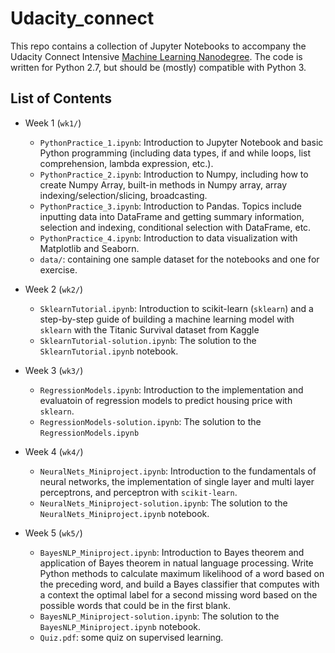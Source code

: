 # Udacity_connect

This repo contains a collection of Jupyter Notebooks to accompany the Udacity Connect Intensive [Machine Learning Nanodegree](https://www.udacity.com/course/machine-learning-engineer-nanodegree--nd009). The code is written for Python 2.7, but should be (mostly) compatible with Python 3.  

## List of Contents 
- Week 1 (`wk1/`)  
	- `PythonPractice_1.ipynb`: Introduction to Jupyter Notebook and basic Python programming (including data types, if and while loops, list comprehension, lambda expression, etc.).    
	- `PythonPractice_2.ipynb`: Introduction to Numpy, including how to create Numpy Array, built-in methods in Numpy array, array indexing/selection/slicing, broadcasting.   
	- `PythonPractice_3.ipynb`: Introduction to Pandas. Topics include inputting data into DataFrame and getting summary information, selection and indexing, conditional selection with DataFrame, etc.  
	- `PythonPractice_4.ipynb`: Introduction to data visualization with Matplotlib and Seaborn.  
	- `data/`: containing one sample dataset for the notebooks and one for exercise.  

- Week 2 (`wk2/`)  
	- `SklearnTutorial.ipynb`: Introduction to scikit-learn (`sklearn`) and a step-by-step guide of building a machine learning model with `sklearn` with the Titanic Survival dataset from Kaggle
	- `SklearnTutorial-solution.ipynb`: The solution to the `SklearnTutorial.ipynb` notebook.

- Week 3 (`wk3/`)  
	- `RegressionModels.ipynb`: Introduction to the implementation and evaluatoin of regression models to predict housing price with `sklearn`.    
	- `RegressionModels-solution.ipynb`: The solution to the `RegressionModels.ipynb`

- Week 4 (`wk4/`)  
	- `NeuralNets_Miniproject.ipynb`: Introduction to the fundamentals of neural networks, the implementation of single layer and multi layer perceptrons, and perceptron with `scikit-learn`.    
	- `NeuralNets_Miniproject-solution.ipynb`: The solution to the `NeuralNets_Miniproject.ipynb` notebook. 

- Week 5 (`wk5/`)  
	- `BayesNLP_Miniproject.ipynb`: Introduction to Bayes theorem and application of Bayes theorem in natual language processing. Write Python methods to calculate maximum likelihood of a word based on the preceding word, and build a Bayes classifier that computes with a context the optimal label for a second missing word based on the possible words that could be in the first blank.    
	- `BayesNLP_Miniproject-solution.ipynb`: The solution to the `BayesNLP_Miniproject.ipynb` notebook. 
	- `Quiz.pdf`: some quiz on supervised learning. 

